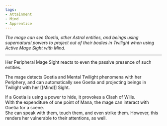 ```yaml
---
tags:
- Attainment
- Mind
- Apprentice
---
```


_The mage can see Goetia, other Astral entities, and beings using supernatural powers to project out of their bodies in Twilight when using Active Mage Sight with Mind._

---

Her Peripheral Mage Sight reacts to even the passive presence of such entities.

The mage detects Goetia and Mental Twilight phenomena with her Periphery, and can automatically see Goetia and projecting beings in Twilight with her [[Mind]] Sight.

If a Goetia is using a power to hide, it provokes a Clash of Wills.\
With the expenditure of one point of Mana, the mage can interact with Goetia for a scene.\
She can speak with them, touch them, and even strike them. However, this renders her vulnerable to their attentions, as well.